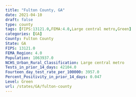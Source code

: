 ```yaml
---
title: "Fulton County, GA"
date: 2021-04-10
draft: false
type: county
tags: [FIPS:13121.0,FEMA:4.0,Large central metro,Green]
categories: [GA]
County: Fulton County
State: GA
FIPS: 13121.0
FEMA_Region: 4.0
Population: 1063937.0
NCHS_Urban_Rural_Classification: Large central metro
Tests_in_prior_14_days: 42104.0
Fourteen_day_test_rate_per_100000: 3957.0
Percent_Positivity_in_prior_14_days: 0.047
Level: Green
url: /states/GA/fulton-county
---
```



